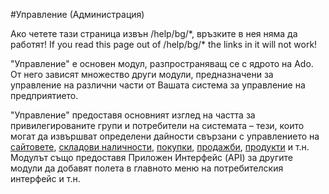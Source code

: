 #Управление (Администрация)

<div class="ui hidden">
  Ако четете тази страница извън /help/bg/*, връзките в нея няма да работят!
  If you read this page out of /help/bg/* the links in it will not work!
</div>

"Управление" е основен модул, разпространяващ се с ядрото на Ado. От него зависят множество други модули, предназначени за управление на различни части от Вашата система за управление на предприятието.

"Управление" предоставя основният изглед на частта за привилегированите групи и потребители на системата – тези, които могат да извършват определени дайности свързани с управлението на [сайтовете], [складови наличности], [покупки], [продажби], [продукти] и т.н.
Модулът също предоставя Приложен Интерфейс (API) за другите модули да добавят полета в главното меню на потребителския интерфейс и т.н.

[сайтовете]:/help/bg/cms.md
[складови наличности]:/help/bg/store.md
[покупки]:/help/bg/purchases.md
[продажби]:/help/bg/sales.md
[продукти]:/help/bg/products.md


